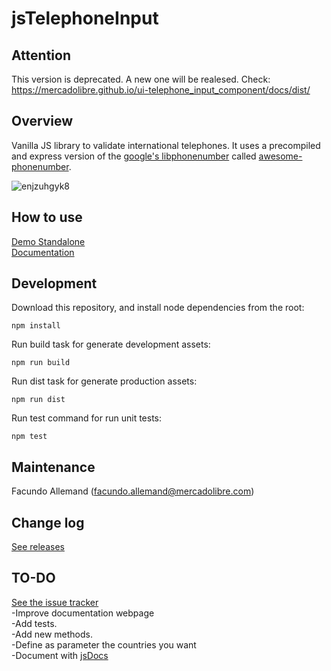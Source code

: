 # jsTelephoneInput

## Attention
This version is deprecated. A new one will be realesed.
Check: https://mercadolibre.github.io/ui-telephone_input_component/docs/dist/

## Overview
Vanilla JS library to validate international telephones. It uses a precompiled and express version of the [google's libphonenumber](https://github.com/googlei18n/libphonenumber) called [awesome-phonenumber](https://github.com/grantila/awesome-phonenumber).

![enjzuhgyk8](https://cloud.githubusercontent.com/assets/16105726/18643322/fe9a2380-7e7a-11e6-8033-fe5226085690.gif)

## How to use
[Demo Standalone](https://fallemand.github.io/js-telephone-input/demo/demo-standalone.html)  
[Documentation](https://fallemand.github.io/js-telephone-input/documentation/)

## Development
Download this repository, and install node dependencies from the root:
```
npm install
```
Run build task for generate development assets:
```
npm run build
```
Run dist task for generate production assets:
```
npm run dist
```
Run test command for run unit tests:
```
npm test
```
## Maintenance
Facundo Allemand (facundo.allemand@mercadolibre.com)

## Change log
[See releases](https://github.com/fallemand/js-telephone-input/releases)

## TO-DO
[See the issue tracker](https://github.com/fallemand/js-telephone-input/issues)  
-Improve documentation webpage  
-Add tests.  
-Add new methods.  
-Define as parameter the countries you want  
-Document with [jsDocs](http://usejsdoc.org/)  
